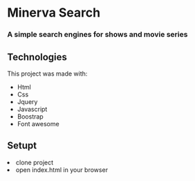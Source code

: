 <h1>Minerva Search</h1>

<h3>A simple search engines for shows and movie series </h3>

<h2>Technologies</h2>
<p>This project was made with:</p>
<ul>
<li>Html</li>
<li>Css</li>
<li>Jquery</li>
<li>Javascript</li>
<li>Boostrap</li>
<li>Font awesome</li>
</ul>

<h2>Setupt</h2>
<li>clone project</li>
<li>open index.html in your browser</li>
